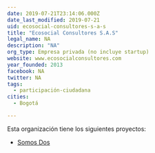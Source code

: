 ```yaml
---
date: 2019-07-21T23:14:06.000Z
date_last_modified: 2019-07-21
uid: ecosocial-consultores-s-a-s
title: "Ecosocial Consultores S.A.S"
legal_name: NA
description: "NA"
org_type: Empresa privada (no incluye startup)
website: www.ecosocialconsultores.com
year_founded: 2013
facebook: NA
twitter: NA
tags:
  - participación-ciudadana
cities: 
  - Bogotá

---
```


Esta organización tiene los siguientes proyectos:

- [Somos Dos](/i/somos-dos.html)
